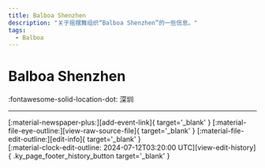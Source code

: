 ```yaml
---
title: Balboa Shenzhen
description: "关于摇摆舞组织“Balboa Shenzhen”的一些信息。"
tags:
  - Balboa
---
```


# Balboa Shenzhen

:fontawesome-solid-location-dot: 深圳  


---

<div class="ky_page_footer" markdown>
<div class="ky_page_footer_trailing" markdown="span">
[:material-newspaper-plus:][add-event-link]{ target='_blank' }
[:material-file-eye-outline:][view-raw-source-file]{ target='_blank' }
[:material-file-edit-outline:][edit-info]{ target='_blank' }
</div>
<div class="ky_page_footer_leading" markdown="span">
[:material-clock-edit-outline: 2024-07-12T03:20:00 UTC][view-edit-history]{ .ky_page_footer_history_button target='_blank' }
</div>
</div>

[add-event-link]: https://github.com/swingdance/events/issues/new?assignees=&labels=add+event&projects=&template=02-add_entity.yml&title=%5Bzh_CN%5D%20Add%20Event%3A%20%3CName%3E&region=zh_CN&province=Guangdong&city=Shenzhen&org_id=balboa-shenzhen "添加活动"
[view-raw-source-file]: https://github.com/swingdance/orgs/blob/main/zh_CN/balboa-shenzhen.json "查看原始源文件"
[edit-info]: https://github.com/swingdance/orgs/issues/new?assignees=&labels=update+org&projects=&template=03-update_entity.yml&title=%5Bzh_CN%5D%20Update%20Org%3A%20Balboa%20Shenzhen&region=zh_CN&id=balboa-shenzhen&name=Balboa%20Shenzhen "编辑信息"

[view-edit-history]: https://github.com/swingdance/orgs/commits/main/zh_CN/balboa-shenzhen.json "查看编辑历史"
